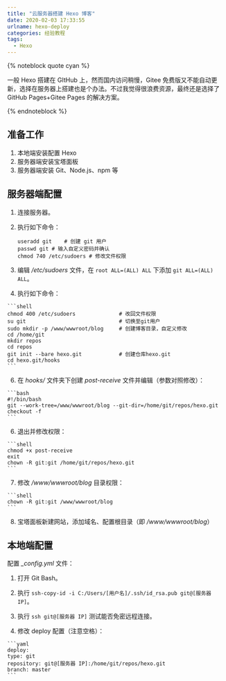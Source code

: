 ```yaml
---
title: "云服务器搭建 Hexo 博客"
date: 2020-02-03 17:33:55
urlname: hexo-deploy
categories: 经验教程
tags:
  - Hexo
---
```


{% noteblock quote cyan %}

一般 Hexo 搭建在 GItHub 上，然而国内访问稍慢，Gitee 免费版又不能自动更新，选择在服务器上搭建也是个办法。不过我觉得很浪费资源，最终还是选择了 GitHub Pages+Gitee Pages 的解决方案。

{% endnoteblock %}

<!-- more -->

## 准备工作

1. 本地端安装配置 Hexo
2. 服务器端安装宝塔面板
3. 服务器端安装 Git、Node.js、npm 等

## 服务器端配置

1.   连接服务器。

2.   执行如下命令：

     ```shell
     useradd git	# 创建 git 用户
     passwd git # 输入自定义密码并确认
     chmod 740 /etc/sudoers # 修改文件权限
     ```

3.   编辑 */etc/sudoers* 文件，在 `root ALL=(ALL) ALL` 下添加 `git ALL=(ALL) ALL`。

4.   执行如下命令：

    ```shell
    chmod 400 /etc/sudoers				# 改回文件权限
    su git								# 切换至git用户
    sudo mkdir -p /www/wwwroot/blog		# 创建博客目录，自定义修改
    cd /home/git
    mkdir repos
    cd repos
    git init --bare hexo.git			# 创建仓库hexo.git
    cd hexo.git/hooks
    ```

6.   在 *hooks/* 文件夹下创建 *post-receive* 文件并编辑（参数对照修改）：

    ```bash
    #!/bin/bash
    git --work-tree=/www/wwwroot/blog --git-dir=/home/git/repos/hexo.git checkout -f
    ```

6.   退出并修改权限：

    ```shell
    chmod +x post-receive
    exit
    chown -R git:git /home/git/repos/hexo.git
    ```

7.   修改 */www/wwwroot/blog* 目录权限：

    ```shell
    chown -R git:git /www/wwwroot/blog
    ```

8.   宝塔面板新建网站，添加域名、配置根目录（即 */www/wwwroot/blog*）

## 本地端配置

配置 *\_config.yml* 文件：

1.   打开 Git Bash。

2.   执行 `ssh-copy-id -i C:/Users/[用户名]/.ssh/id_rsa.pub git@[服务器 IP]`。

3.   执行 `ssh git@[服务器 IP]` 测试能否免密远程连接。

4.   修改 deploy 配置（注意空格）：

    ```yaml
    deploy:
    type: git
    repository: git@[服务器 IP]:/home/git/repos/hexo.git
    branch: master
    ```

